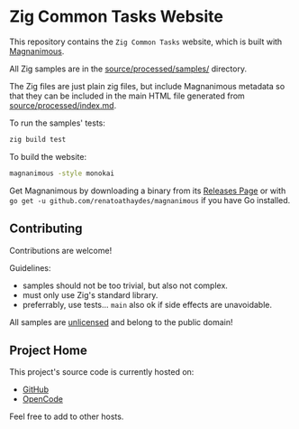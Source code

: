 # Zig Common Tasks Website

This repository contains the `Zig Common Tasks` website, which is built with [Magnanimous](https://renatoathaydes.github.io/magnanimous/).

All Zig samples are in the [source/processed/samples/](source/processed/samples) directory.

The Zig files are just plain zig files, but include Magnanimous metadata so that they can be included in the main HTML file generated from [source/processed/index.md](source/processed/index.md).

To run the samples' tests:

```bash
zig build test
```

To build the website:

```bash
magnanimous -style monokai
```

Get Magnanimous by downloading a binary from its [Releases Page](https://github.com/renatoathaydes/magnanimous/releases) or with `go get -u github.com/renatoathaydes/magnanimous` if you have Go installed.

## Contributing

Contributions are welcome!

Guidelines:

* samples should not be too trivial, but also not complex.
* must only use Zig's standard library.
* preferrably, use tests... `main` also ok if side effects are unavoidable.

All samples are [unlicensed](https://unlicense.org/) and belong to the public domain!

## Project Home

This project's source code is currently hosted on:

* [GitHub](https://github.com/renatoathaydes/zig-common-tasks/)
* [OpenCode](https://www.opencode.net/renatoathaydes/zig-common-tasks/)

Feel free to add to other hosts.

